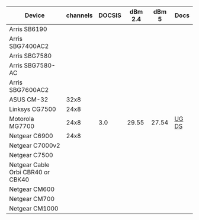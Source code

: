|Device|channels|DOCSIS|dBm 2.4|dBm 5|Docs|
|---|---|---|---|---|---|
|Arris SB6190|||||
Arris SBG7400AC2|||||
Arris SBG7580|||||
Arris SBG7580-AC|||||
Arris SBG7600AC2|||||
ASUS CM-32|32x8||||
Linksys CG7500|24x8||||
Motorola MG7700|24x8|3.0|29.55|27.54|[UG](https://motorolacable.com/documents/MG7700-UserManual-revB.pdf) [DS](https://motorolacable.com/documents/MG7700-DataSheet-04018.pdf)|
Netgear C6900|24x8||
Netgear C7000v2|||
Netgear C7500|||
Netgear Cable Orbi CBR40 or CBK40|||
Netgear CM600|||
Netgear CM700|||
Netgear CM1000|||